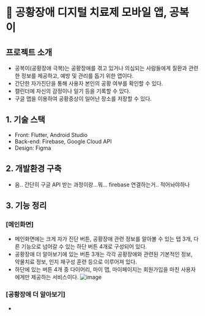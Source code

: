 # 💊 공황장애 디지털 치료제 모바일 앱, 공복이


## 프로젝트 소개
- 공복이(공황장애 극복)는 공황장애를 겪고 있거나 의심되는 사람들에게 질환과 관련한 정보를 제공하고, 예방 및 관리를 돕기 위한 앱이다.
- 간단한 자가진단을 통해 사용자 본인의 공황 여부를 확인할 수 있다.
- 캘린더에 자신의 감정이나 일기 등을 기록할 수 있다.
- 구글 맵을 이용하여 공황증상이 일어난 장소를 저장할 수 있다.


## 1. 기술 스택
- Front: Flutter, Android Studio
- Back-end: Firebase, Google Cloud API
- Design: Figma


## 2. 개발환경 구축
- 음.. 간단히 구글 API 받는 과정이랑...뭐... firebase 연결하는거.. 적어놔야하나


## 3. 기능 정리
### [메인화면]
- 메인화면에는 크게 자가 진단 버튼, 공황장애 관련 정보를 알아볼 수 있는 탭 3개, 다른 기능으로 넘어갈 수 있는 하단 버튼 4개로 구성되어 있다.
- 공황장애 더 알아보기에 있는 버튼 3개는 각각 공황장애와 관련된 기본적인 정보, 약물치료 정보, 인지 재구성 훈련 등으로 이루어져 있다. 
- 하단에 있는 버튼 4개 중 다이어리, 마이 맵, 마이페이지는 회원가입을 마친 사용자에게만 제공하는 서비스이다.
![image](https://github.com/202110820/panic_project/assets/95207365/765879cd-bdd4-4b5b-b407-90da0c128e06)

### [공황장애 더 알아보기]
- 
